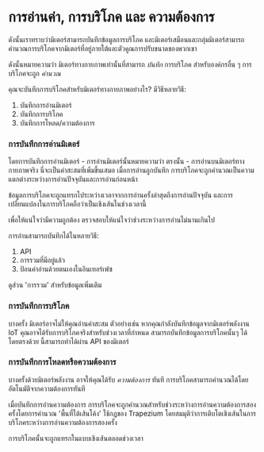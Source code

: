 # การอ่านค่า, การบริโภค และ ความต้องการ

ดังนั้นเราทราบว่ามิเตอร์สามารถบันทึกข้อมูลการบริโภค และมิเตอร์เสมือนและกลุ่มมิเตอร์สามารถคำนวณการบริโภคจากมิเตอร์ที่อยู่ภายใต้และตัวคูณการปรับขนาดของพวกเขา

ดังนั้นหมายความว่า มิเตอร์ทางกายภาพเท่านั้นที่สามารถ _บันทึก_ การบริโภค สำหรับองค์กรอื่น ๆ การบริโภคจะถูก _คำนวณ_

คุณจะบันทึกการบริโภคสำหรับมิเตอร์ทางกายภาพอย่างไร? มีวิธีหลายวิธี:&#x20;

1. บันทึกการอ่านมิเตอร์
2. บันทึกการบริโภค
3. บันทึกการโหลด/ความต้องการ

### การบันทึกการอ่านมิเตอร์

โดยการบันทึกการอ่านมิเตอร์ - การอ่านมิเตอร์นั้นหมายความว่า ตรงนั้น - การอ่านบนมิเตอร์ทางกายภาพจริง นี่จะเป็นค่าสะสมที่เพิ่มขึ้นเสมอ เมื่อการอ่านถูกบันทึก การบริโภคจะถูกคำนวณเป็นความแตกต่างระหว่างการอ่านปัจจุบันและการอ่านก่อนหน้า

ข้อมูลการบริโภคจะถูกแทรกไประหว่างเวลาจากการอ่านครั้งล่าสุดถึงการอ่านปัจจุบัน และการเปลี่ยนแปลงในการบริโภคถือว่าเป็นเชิงเส้นในช่วงเวลานี้

เพื่อให้แน่ใจว่ามีความถูกต้อง ตรวจสอบให้แน่ใจว่าช่วงระหว่างการอ่านไม่นานเกินไป

การอ่านสามารถบันทึกได้ในหลายวิธี:

1. API
2. การรวมที่มีอยู่แล้ว
3. ป้อนค่าอ่านด้วยตนเองในอินเทอร์เฟซ

ดูส่วน 'การรวม' สำหรับข้อมูลเพิ่มเติม

### การบันทึกการบริโภค

บางครั้ง มิเตอร์อาจไม่ให้คุณอ่านค่าสะสม ตัวอย่างเช่น หากคุณกำลังบันทึกข้อมูลจากมิเตอร์พลังงาน IoT คุณอาจได้รับการบริโภคจริงสำหรับช่วงเวลาที่กำหนด สามารถบันทึกข้อมูลการบริโภคนั้นๆ ได้โดยตรงด้วย นี้สามารถทำได้ผ่าน API ของมิเตอร์

### การบันทึกการโหลดหรือความต้องการ

บางครั้งด้วยมิเตอร์พลังงาน อาจให้คุณได้รับ _ความต้องการ_ ทันที การบริโภคสามารถคำนวณได้โดยอัตโนมัติจากความต้องการทันที

เมื่อบันทึกการอ่านความต้องการ การบริโภคจะถูกคำนวณสำหรับช่วงระหว่างการอ่านความต้องการสองครั้งโดยการคำนวณ 'พื้นที่ใต้เส้นโค้ง' ใช้กฎของ Trapezium โดยสมมุติว่าการเติบโตเชิงเส้นในการบริโภคระหว่างการอ่านความต้องการสองครั้ง

การบริโภคนั้นจะถูกแทรกในแบบเชิงเส้นตลอดช่วงเวลา